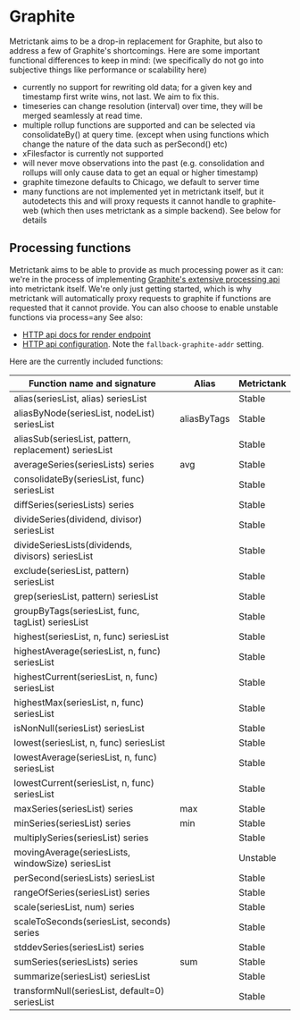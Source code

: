 # Graphite

Metrictank aims to be a drop-in replacement for Graphite, but also to address a few of Graphite's shortcomings.
Here are some important functional differences to keep in mind:
(we specifically do not go into subjective things like performance or scalability here)

* currently no support for rewriting old data; for a given key and timestamp first write wins, not last. We aim to fix this.
* timeseries can change resolution (interval) over time, they will be merged seamlessly at read time.
* multiple rollup functions are supported and can be selected via consolidateBy() at query time. (except when using functions which change the nature of the data such as perSecond() etc)
* xFilesfactor is currently not supported
* will never move observations into the past (e.g. consolidation and rollups will only cause data to get an equal or higher timestamp)
* graphite timezone defaults to Chicago, we default to server time
* many functions are not implemented yet in metrictank itself, but it autodetects this and will proxy requests it cannot handle to graphite-web
  (which then uses metrictank as a simple backend).  See below for details



## Processing functions

Metrictank aims to be able to provide as much processing power as it can: we're in the process
of implementing [Graphite's extensive processing api](http://graphite.readthedocs.io/en/latest/functions.html) into metrictank itself.
We're only just getting started, which is why metrictank will automatically proxy requests to graphite if functions are requested
that it cannot provide. You can also choose to enable unstable functions via process=any
See also:
* [HTTP api docs for render endpoint](https://github.com/grafana/metrictank/blob/master/docs/http-api.md#graphite-query-api)
* [HTTP api configuration](https://github.com/grafana/metrictank/blob/master/docs/config.md#http-api).  Note the `fallback-graphite-addr` setting.

Here are the currently included functions:

| Function name and signature                           | Alias       | Metrictank |
| ----------------------------------------------------- | ----------- | ---------- |
| alias(seriesList, alias) seriesList                   |             | Stable     |
| aliasByNode(seriesList, nodeList) seriesList          | aliasByTags | Stable     |
| aliasSub(seriesList, pattern, replacement) seriesList |             | Stable     |
| averageSeries(seriesLists) series                     | avg         | Stable     |
| consolidateBy(seriesList, func) seriesList            |             | Stable     |
| diffSeries(seriesLists) series                        |             | Stable     |
| divideSeries(dividend, divisor) seriesList            |             | Stable     |
| divideSeriesLists(dividends, divisors) seriesList     |             | Stable     |
| exclude(seriesList, pattern) seriesList               |             | Stable     |
| grep(seriesList, pattern) seriesList                  |             | Stable     |
| groupByTags(seriesList, func, tagList) seriesList     |             | Stable     |
| highest(seriesList, n, func) seriesList               |             | Stable     |
| highestAverage(seriesList, n, func) seriesList        |             | Stable     |
| highestCurrent(seriesList, n, func) seriesList        |             | Stable     |
| highestMax(seriesList, n, func) seriesList            |             | Stable     |
| isNonNull(seriesList) seriesList                      |             | Stable     |
| lowest(seriesList, n, func) seriesList                |             | Stable     |
| lowestAverage(seriesList, n, func) seriesList         |             | Stable     |
| lowestCurrent(seriesList, n, func) seriesList         |             | Stable     |
| maxSeries(seriesList) series                          | max         | Stable     |
| minSeries(seriesList) series                          | min         | Stable     |
| multiplySeries(seriesList) series                     |             | Stable     |
| movingAverage(seriesLists, windowSize) seriesList     |             | Unstable   |
| perSecond(seriesLists) seriesList                     |             | Stable     |
| rangeOfSeries(seriesList) series                      |             | Stable     |
| scale(seriesList, num) series                         |             | Stable     |
| scaleToSeconds(seriesList, seconds) series            |             | Stable     |
| stddevSeries(seriesList) series                       |             | Stable     |
| sumSeries(seriesLists) series                         | sum         | Stable     |
| summarize(seriesList) seriesList                      |             | Stable     |
| transformNull(seriesList, default=0) seriesList       |             | Stable     |
